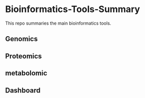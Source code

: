 # Bioinformatics-Tools-Summary
This repo summaries the main bioinformatics tools. 

## Genomics

## Proteomics 

## metabolomic

## Dashboard


